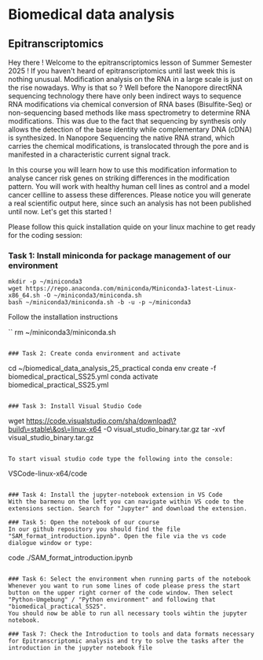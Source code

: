 # Biomedical data analysis
## Epitranscriptomics

Hey there ! Welcome to the epitranscriptomics lesson of Summer Semester 2025 !
If you haven't heard of epitranscriptomics until last week this is nothing unusual. Modification analysis on the RNA in a large scale is just on the rise nowadays.
Why is that so ? 
Well before the Nanopore directRNA sequencing technology there have only been indirect ways to sequence RNA modifications via chemical conversion of RNA bases (Bisulfite-Seq) or non-sequencing based methods like mass spectrometry to determine RNA modifications. This was due to the fact that sequencing by synthesis only allows the detection of the base identity while complementary DNA (cDNA) is synthesized. In Nanopore Sequencing the native RNA strand, which carries the chemical modifications, is translocated through the pore and is manifested in a characteristic current signal track.

In this course you will learn how to use this modification information to analyse cancer risk genes on striking differences in the modification pattern. You will work with healthy human cell lines as control and a model cancer cellline to assess these differences. Please notice you will generate a real scientific output here, since such an analysis has not been published until now. Let's get this started ! 

Please follow this quick installation quide on your linux machine to get ready for the coding session:

### Task 1: Install miniconda for package management of our environment

```
mkdir -p ~/miniconda3
wget https://repo.anaconda.com/miniconda/Miniconda3-latest-Linux-x86_64.sh -O ~/miniconda3/miniconda.sh
bash ~/miniconda3/miniconda.sh -b -u -p ~/miniconda3
```

Follow the installation instructions

``
rm ~/miniconda3/miniconda.sh
```

### Task 2: Create conda environment and activate

```
cd ~/biomedical_data_analysis_25_practical
conda env create -f biomedical_practical_SS25.yml
conda activate biomedical_practical_SS25.yml
```

### Task 3: Install Visual Studio Code

```
wget https://code.visualstudio.com/sha/download\?build\=stable\&os\=linux-x64 -O visual_studio_binary.tar.gz
tar -xvf visual_studio_binary.tar.gz
```

To start visual studio code type the following into the console:

```
VSCode-linux-x64/code 
```

### Task 4: Install the jupyter-notebook extension in VS Code
With the barmenu on the left you can navigate within VS code to the extensions section. Search for "Jupyter" and download the extension.

### Task 5: Open the notebook of our course
In our github repository you should find the file "SAM_format_introduction.ipynb". Open the file via the vs code dialogue window or type:

```
code ./SAM_format_introduction.ipynb
```

### Task 6: Select the environment when running parts of the notebook
Whenever you want to run some lines of code please press the start button on the upper right corner of the code window. Then select "Python-Umgebung" / "Python environment" and following that "biomedical_practical_SS25".
You should now be able to run all necessary tools wihtin the jupyter notebook. 

### Task 7: Check the Introduction to tools and data formats necessary for Epitranscriptomic analysis and try to solve the tasks after the introduction in the jupyter notebook file
